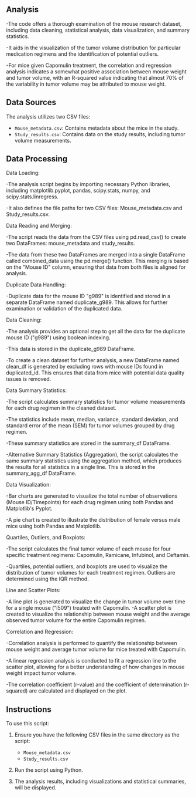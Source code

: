 ## Analysis

-The code offers a thorough examination of the mouse research dataset, including data cleaning, statistical analysis, data visualization, and summary statistics.

-It aids in the visualization of the tumor volume distribution for particular medication regimens and the identification of potential outliers.

-For mice given Capomulin treatment, the correlation and regression analysis indicates a somewhat positive association between mouse weight and tumor volume, with an R-squared value indicating that almost 70% of the variability in tumor volume may be attributed to mouse weight.



## Data Sources

The analysis utilizes two CSV files:

- `Mouse_metadata.csv`: Contains metadata about the mice in the study.
- `Study_results.csv`: Contains data on the study results, including tumor volume measurements.

## Data Processing

Data Loading:

-The analysis script begins by importing necessary Python libraries, including matplotlib.pyplot, pandas, scipy.stats, numpy, and scipy.stats.linregress.

-It also defines the file paths for two CSV files: Mouse_metadata.csv and Study_results.csv.

Data Reading and Merging:

-The script reads the data from the CSV files using pd.read_csv() to create two DataFrames: mouse_metadata and study_results.

-The data from these two DataFrames are merged into a single DataFrame called combined_data using the pd.merge() function. This merging is based on the "Mouse ID" column, ensuring that data from both files is aligned for analysis.

Duplicate Data Handling:

-Duplicate data for the mouse ID "g989" is identified and stored in a separate DataFrame named duplicate_g989. This allows for further examination or validation of the duplicated data.

Data Cleaning:

-The analysis provides an optional step to get all the data for the duplicate mouse ID ("g989") using boolean indexing. 

-This data is stored in the duplicate_g989 DataFrame.

-To create a clean dataset for further analysis, a new DataFrame named clean_df is generated by excluding rows with mouse IDs found in duplicated_id. This ensures that data from mice with potential data quality issues is removed.

Data Summary Statistics:

-The script calculates summary statistics for tumor volume measurements for each drug regimen in the cleaned dataset.

-The statistics include mean, median, variance, standard deviation, and standard error of the mean (SEM) for tumor volumes grouped by drug regimen.

-These summary statistics are stored in the summary_df DataFrame.

-Alternative Summary Statistics (Aggregation), the script calculates the same summary statistics using the aggregation method, which produces the results for all statistics in a single line. This is stored in the summary_agg_df DataFrame.

Data Visualization:

-Bar charts are generated to visualize the total number of observations (Mouse ID/Timepoints) for each drug regimen using both Pandas and Matplotlib's Pyplot.

-A pie chart is created to illustrate the distribution of female versus male mice using both Pandas and Matplotlib.

Quartiles, Outliers, and Boxplots:

-The script calculates the final tumor volume of each mouse for four specific treatment regimens: Capomulin, Ramicane, Infubinol, and Ceftamin.

-Quartiles, potential outliers, and boxplots are used to visualize the distribution of tumor volumes for each treatment regimen. Outliers are determined using the IQR method.

Line and Scatter Plots:

-A line plot is generated to visualize the change in tumor volume over time for a single mouse ("l509") treated with Capomulin.
-A scatter plot is created to visualize the relationship between mouse weight and the average observed tumor volume for the entire Capomulin regimen.

Correlation and Regression:

-Correlation analysis is performed to quantify the relationship between mouse weight and average tumor volume for mice treated with Capomulin.

-A linear regression analysis is conducted to fit a regression line to the scatter plot, allowing for a better understanding of how changes in mouse weight impact tumor volume.

-The correlation coefficient (r-value) and the coefficient of determination (r-squared) are calculated and displayed on the plot.

## Instructions

To use this script:

1. Ensure you have the following CSV files in the same directory as the script:
   - `Mouse_metadata.csv`
   - `Study_results.csv`

2. Run the script using Python.

3. The analysis results, including visualizations and statistical summaries, will be displayed.
